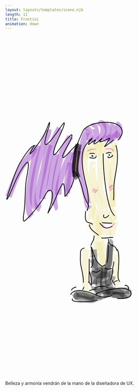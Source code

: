 ```yaml
---
layout: layouts/templates/scene.njk
length: 11
title: Frontini
animation: down
---
```


<svg viewBox="0 0 390 844" xmlns="http://www.w3.org/2000/svg" xml:space="preserve" style="fill-rule:evenodd;clip-rule:evenodd;stroke-linejoin:round;stroke-miterlimit:2">
<path d="M204.121 12711.8c90.431-221.2 162.268-445.3 291.896-649.3 42.029-66.1 110.518-139.1 167.412-213 43.44-56.4 80.345-113.7 99.494-168.7l-124.674-43.4c-19.173 55.1-62.63 111.7-108.219 167.9-52.474 64.7-108.437 128.2-145.422 186.4-133.892 210.7-209.261 441.7-302.667 670.1l122.18 50ZM918.23 11289.3c5.712 29.6-9.994 66.8-25.597 104.1-21.757 52-48.463 103-61.106 140.1-108.74 318.7-286.933 931-232.302 1254.7 10.083 59.7 38.217 113.6 62.243 168.4l120.892-53c-19.703-44.9-44.706-88.4-52.976-137.4-51.872-307.4 123.825-887.5 227.073-1190.1 14.62-42.9 49.123-105 70.993-165 19.27-52.8 28.49-104.8 20.38-146.8l-129.6 25Z" style="fill:#a053c7;fill-opacity:.5" transform="matrix(.11768 0 0 .11768 -8.938 -1093.07)"/><path d="M704.193 11586.6c-58.315 181.6-187.897 768.8-200.059 1163.3-3.29 106.8 2.181 200 18.601 269.2 13.779 58.1 36.386 101.6 64.339 128.7l91.884-94.8c-13.618-13.2-21.076-36-27.789-64.3-14.308-60.3-17.965-141.7-15.097-234.7 11.782-382.2 137.302-951.1 193.797-1127l-125.676-40.4ZM1173.42 11211.3c-203.284 318.1-252.002 724.4-313.91 1088.9-24.104 141.9-67.072 293.7-67.072 438.6h132c0-137.7 42.306-281.7 65.208-416.5 59.054-347.6 101.104-736.5 295.004-1040l-111.23-71Z" style="fill:#a053c7;fill-opacity:.5" transform="matrix(.11768 0 0 .11768 -8.938 -1093.07)"/><path d="M959.682 11559.9c-80.299 165.1-99.48 361.8-138.67 539.4-18.972 86-120.969 429.8-128.751 654.6-2.327 67.3 4.066 125.2 19.89 166.8 15.571 40.8 40.346 69.1 71.691 85l59.613-117.8c-7.823-4-8.705-14.7-11.727-26.2-7.309-27.8-8.928-63.3-7.546-103.2 7.502-216.8 107.439-547.9 125.728-630.8 37.015-167.7 52.63-354.1 128.47-510l-118.698-57.8ZM1080.08 11775.1c-14.22 79-87.866 393.8-118.566 604.2-9.9 67.8-15.245 125.6-13.848 163.3.943 25.5 5.373 45 10.81 57.7l121.344-52c.34.8 1 2.7 1 2.7s1.1-82.7 11.31-152.7c30.48-208.8 103.74-521.4 117.86-599.8l-129.91-23.4Z" style="fill:#a053c7;fill-opacity:.5" transform="matrix(.11768 0 0 .11768 -8.938 -1093.07)"/><path d="m1088.98 12861.6 48.51 121.5c17.98-7.2 27.21-14.1 35.4-24.7 5.45-7 10.9-16.2 13.94-30.5 4.21-19.8 3.55-42.1-.07-65-2.94-18.6-8.83-37.7-9.19-53.9-1.99-89.3-1.6-179.5 5.5-268.5 22.11-277 79.94-585.2 188.45-842.3 37.47-88.8 92.26-162.9 137.46-245.8l-115.9-63.2c-47.31 86.8-103.95 164.7-143.18 257.7-113.78 269.6-175.22 592.6-198.41 883.1-7.46 93.5-7.98 188.2-5.89 281.9.36 16.1 3.57 34.2 7.23 52.5 2.48 12.5 7.18 25.2 4.89 36 2.52-11.9 7.57-19 12.22-24.5 4.12-4.9 13.05-10.7 19.04-14.3Z" style="fill:#a053c7;fill-opacity:.5" transform="matrix(.11768 0 0 .11768 -8.938 -1093.07)"/><path d="M1431.13 11721.6c-79.64 126.5-215.04 423.3-272.1 661.9-26.61 111.3-35.32 211.1-19.23 279.5l128.5-30.2c-17.28-73.5 7.62-191.2 46.01-316.7 61.86-202.1 164.28-422.1 228.53-524.2l-111.71-70.3Z" style="fill:#a053c7;fill-opacity:.5" transform="matrix(.11768 0 0 .11768 -8.938 -1093.07)"/><path d="M1568.65 11590.5c-137.18 225.8-151.13 522.7-191.57 777.6-1.55 9.8-15.92 66.2-20.94 113.2-3.07 28.8-2.25 55 2.21 72.6 6.16 24.2 19.04 40.4 33.03 50.4 14.62 10.4 32.03 16 53.12 13.9l-13-131.3c14.49-1.5 26.36 2.7 36.4 9.8 7.14 5.1 18.39 24.7 18.39 24.7s.82-26.4 3.34-43.2c6.02-40.2 16.53-81.3 17.82-89.4 37.88-238.8 45.5-518.3 174.01-729.7l-112.81-68.6Z" style="fill:#a053c7;fill-opacity:.5" transform="matrix(.11768 0 0 .11768 -8.938 -1093.07)"/><path d="M1392.33 11959.8c-17.36 86.1-90.58 452.8-76.81 610.2 3.66 41.8 14.53 73 27.59 91.4 12.68 17.8 28.45 28.7 45.74 34.5l41.4-125.4c7.85 2.6 21.92 16.8 21.92 16.8s-7.34-48.5-6.2-86.9c5.02-167.7 61.34-443 75.76-514.6l-129.4-26ZM2305.73 11577.4c70.11-64.5 139.63-124.9 213.8-184.2l-82.37-103.1c-76.59 61.1-148.39 123.5-220.78 190.1l89.35 97.2Z" style="fill:#a053c7;fill-opacity:.5" transform="matrix(.11768 0 0 .11768 -8.938 -1093.07)"/><path d="M2508.62 11486.5c20.64-53.6 50.49-151.6 43.44-230.5-6.57-73.4-40.73-132.5-115.45-156.4l-40.23 125.7c27.94 9 26.04 39.6 24.51 68.6-2.82 53.3-22.26 110.9-35.45 145.2l123.18 47.4Z" style="fill:#a053c7;fill-opacity:.5" transform="matrix(.11768 0 0 .11768 -8.938 -1093.07)"/><path d="m2304.51 11271.7-21.56-10.2s4.61 6.8 7.53 11.4c13.02 20.4 20.3 37 18.37 52.2-1.96 15.6-14.14 26.6-28.57 37.7-25.6 19.7-60.01 35.7-97.59 50.7l48.73 122.6c61.44-24.4 115.42-53.1 151.37-87.5 32.26-30.8 51.92-66.5 57.03-107 5.03-39.9-4.03-86.5-38.12-139.8-18.64-29.2-34.31-44.2-53.58-52.6-15.08-6.6-33.82-10.5-61.64-6.7l18.03 129.2Z" style="fill:#a053c7;fill-opacity:.5" transform="matrix(.11768 0 0 .11768 -8.938 -1093.07)"/><path d="m2178.03 11249.6-5.44-1.6s8.34 19.2 10.38 31c4.42 25.6 3.98 54.4-2.87 71.9-16.14 41.2-55.81 71.1-85.87 101.4l93.65 93c42.11-42.4 92.51-88.6 115.13-146.3 17.01-43.4 19.98-121.8.91-179.4-16.43-49.7-48.88-84-88.39-94.9-27.71-7.7-61.95-6.2-101.75 17.6l64.25 107.3Z" style="fill:#a053c7;fill-opacity:.5" transform="matrix(.11768 0 0 .11768 -8.938 -1093.07)"/><path d="M2082.19 11219.9c11.58 45.7 5.19 104.2-11.34 142.1-17.81 40.7-50.54 64-84.72 91l81.85 103.6c51.72-40.9 96.88-80.1 123.83-141.8 35.58-81.5 36.9-219.3-10.43-297.4-7.24-12-26.64-30.5-47.74-37.8-25.93-9.1-51.8-4.8-71.8 10.2-23.15 17.4-43.13 51.3-59.39 74.7l79.74 55.4Z" style="fill:#a053c7;fill-opacity:.5" transform="matrix(.11768 0 0 .11768 -8.938 -1093.07)"/><path d="M1930.96 11396.5c-8.58 17.5-23.68 29.4-37.89 42.1-17.03 15.2-34.13 30.4-48.7 47.8l101.27 84.7c13.86-16.6 31.24-30 47.14-44.8 24.57-22.7 46.38-47.7 60.31-79.4 8.5-19.3 13.23-59.4 8.72-105-5.72-57.7-24.14-124.9-45.81-158.2-19.71-30.2-45.47-43.4-68.05-46-25.32-2.9-57.24 3.5-84.41 43.2l108.92 74.5c-5.33 7.8-12.63 9.6-17.74 11.2-7.35 2.5-14.63 3.1-21.79 2.3-8.37-1-27.49-13.1-27.49-13.1s21.46 63.3 25.01 99.1c1.49 15.1.71 37 .51 41.6Z" style="fill:#a053c7;fill-opacity:.5" transform="matrix(.11768 0 0 .11768 -8.938 -1093.07)"/><path d="M1864.72 11327c-2.67 2.6-8.53 8.1-11.33 9.8-9.77 5.7-19.52 7.6-28.8 7.5-9.86-.1-19.64-2.6-28.94-8.4-4.24-2.6-14.21-13.7-14.21-13.7s15.11 71.7 15.5 114.9c.23 25.2-.14 48.5-5.22 61.3l122.67 48.8c9.25-23.3 14.96-65.2 14.54-111.3-.57-63.9-12.16-135.7-27.82-169.4-19.16-41.1-50.92-53.9-74.9-54.2-20.86-.3-54.55 7.5-78.78 55.5l117.29 59.2Z" style="fill:#a053c7;fill-opacity:.5" transform="matrix(.11768 0 0 .11768 -8.938 -1093.07)"/><path d="M1776.34 11249c-82.99 109.9-104.77 232.9-135.87 363.4-66.65 279.8-72.93 530.1 12.54 805.5 33.48 107.8 55.69 223.6 82.05 333.7 3.97 16.6 13.25 95.3 24.94 131.4 9.47 29.3 26.16 45.8 36.7 52.4 21.1 13.1 42.68 14.4 64.47 5.1 11.5-4.9 33.56-17.7 45.8-56.4l-125.87-39.8c3.45-10.9 11.1-14.4 14.38-17 7.76-6.1 15.76-9.5 23.41-11.4 14.96-3.7 29.88-2.3 44.49 5.6 6.46 3.5 22.82 22.7 22.82 22.7s-18.96-107.4-22.77-123.3c-27.02-112.9-50.03-231.6-84.36-342.2-78.07-251.5-71.07-480.1-10.19-735.7 26.77-112.4 41.34-219.8 112.8-314.5l-105.34-79.5Z" style="fill:#a053c7;fill-opacity:.5" transform="matrix(.11768 0 0 .11768 -8.938 -1093.07)"/><path d="M1541.33 11624.6c-9.75 102.7-39.46 210.6-53.13 317.2-15.55 121.3-10.82 240.8 50.67 351.6l115.42-64.1c-47.26-85.1-47.11-177.5-35.16-270.7 13.85-108 43.73-217.4 53.61-321.6l-131.41-12.4Z" style="fill:#a053c7;fill-opacity:.5" transform="matrix(.11768 0 0 .11768 -8.938 -1093.07)"/><path d="M1542.64 11706.2c-25.23 111.1-59.69 245.1-57.87 370.8 1.37 94 22.57 183.6 76.6 259.2l107.4-76.8c-48.79-68.2-56.53-153.2-50.3-239.3 7.13-98.5 33.42-198.9 52.9-284.7l-128.73-29.2Z" style="fill:#010101;fill-opacity:.5" transform="matrix(.11768 0 0 .11768 -8.938 -1093.07)"/><path d="M1625.03 11582.8c-41.67 222.8-85.75 454-64.73 681.7" style="fill:#ece193" transform="matrix(.11768 0 0 .11768 -8.938 -1093.07)"/><path d="M1560.16 11570.7c-42.78 228.7-87.16 466.1-65.58 699.9l131.44-12.1c-20.47-221.7 23.32-446.7 63.89-663.6l-129.75-24.2Z" style="fill:#010101;fill-opacity:.5" transform="matrix(.11768 0 0 .11768 -8.938 -1093.07)"/><path d="M1775.06 11597.3c-125.13 272.8-107.22 475.6-48.17 689.7 36.68 132.9 90.22 270.6 132.11 435.4 30.61 120.4-15.77 202.8-34.58 317.4-5.42 33-16.17 74.1-17.24 113-1.02 37.2 6.01 72.8 24.81 103.2 13.82 22.4 30.33 29.7 42.29 33.1 21.12 6.2 41.2 3 59.49-9.8 13.86-9.7 30.05-39.2 33.94-54.4l-127.87-32.8c2.81-10.9 23.47-25.4 34.08-28.9 13.9-4.7 28.59-4.9 43.99 1.6 7.45 3.1 17.9 8.1 26.38 21.8-7.68-12.4-5.84-28-4.27-43.3 2.95-28.9 10.68-57.9 14.65-82.1 21.96-133.8 68-230.7 32.26-371.3-42.13-165.8-95.9-304.3-132.8-438-51.32-186.1-67.85-362.4 40.92-599.6l-119.99-55Z" style="fill:#ece193;fill-opacity:.36" transform="matrix(.11768 0 0 .11768 -8.938 -1093.07)"/><path d="M1892.41 11667.4v-117.2c-24.33 0-37.23 4.9-47.4 10.3-9.88 5.2-17.48 13-34.59 31.7l81.99 75.2v14.3l-1.87.5h1.87v-.5l.36-.1 5.25-1.5 6.04-2-11.65-10.7Zm11.65 10.7 3.63 3.3c5.4-5.9 11.88-13.9 11.88-13.9s-7.15 6.4-10.78 8.5c-1.11.7-2.81 1.4-4.73 2.1Z" style="fill:#ece193;fill-opacity:.36" transform="matrix(.11768 0 0 .11768 -8.938 -1093.07)"/><path d="M1893.59 11792.2c11-38.6 34.62-122.6 36.87-141.7l-131.09-15.5c-2.07 17.6-21.38 75.7-32.38 116.1-7.22 26.5-10.99 48.3-11.02 57.6-.1 37.2 21.85 53.8 34.26 60.9 15.17 8.6 33.44 12.7 55.38 5 7.23-2.6 18.43-7.5 29.99-20.5 5.66-6.3 16.83-22.7 32.92-54.3l-14.93-7.6Zm-8.97-4.6c-6.43-18.6-20.64-27.9-29.09-32.7-12.98-7.4-28.01-10.9-45.6-7.1-.52.1-1.21.3-2.03.7l76.72 39.1Z" style="fill:#ece193;fill-opacity:.36" transform="matrix(.11768 0 0 .11768 -8.938 -1093.07)"/><path d="M1907.07 11572.3c.11 4.8-3.2 10.2-5.74 16.2-5.94 13.9-13.78 28.3-20.84 41.6-15.77 29.6-26.68 56.7-28.21 72.3-2.41 24.6 5.48 43 16.55 56.3 11.68 14.1 29.27 26.6 58.4 26.6v-132c28.38 0 41.89 15.6 50.24 31.8 3.81 7.4 5.35 35.5 5.35 35.5s23.68-44.7 35.73-70.9c13.2-28.7 21.02-57.5 20.49-80.4l-131.97 3Z" style="fill:#ece193;fill-opacity:.36" transform="matrix(.11768 0 0 .11768 -8.938 -1093.07)"/><path d="M1986.1 11529c-14.38 28.5-72.42 145.1-74.07 207-1.08 40.8 15.22 69.6 38.85 86.1 16.39 11.5 38.9 19.4 70.27 15l-18.57-130.7c10.97-1.6 18.24 3.5 23.97 7.5 7.75 5.4 17.44 25.6 17.44 25.6s49.3-129.9 59.93-151l-117.82-59.5Z" style="fill:#ece193;fill-opacity:.36" transform="matrix(.11768 0 0 .11768 -8.938 -1093.07)"/><path d="M2049.86 11516.1c-41.66 103.1-97.18 209.5-82.1 324.4l130.88-17.2c-12.08-92.1 40.23-175.2 73.61-257.8l-122.39-49.4Z" style="fill:#ece193;fill-opacity:.36" transform="matrix(.11768 0 0 .11768 -8.938 -1093.07)"/><path d="M2081.06 11541.8c1.43 95.2-35.19 188.9-47.86 283.2-19.04 141.7-6.74 285.2-10.51 427.6-2.45 92.9-25.3 193.6-8.98 286.4 13.44 76.5 43.97 145.9 75.9 214.6 27.51 59.1 56.21 117.5 70.47 181.3l128.82-28.8c-16.33-73.1-48.08-140.4-79.6-208.2-27.11-58.3-54.17-116.8-65.59-181.8-14.82-84.2 8.71-175.6 10.94-260.1 3.64-137.7-9.04-276.4 9.37-413.4 13.53-100.7 50.55-201.1 49.03-302.8l-131.99 2Z" style="fill:#ece193;fill-opacity:.36" transform="matrix(.11768 0 0 .11768 -8.938 -1093.07)"/><path d="m1885.51 12059 107.45-67.2c-5.57-8.9-10.44-18-13.78-22.3-8.93-11.3-18.71-17.3-26.31-20.7-15.43-7-30.29-7.5-44.28-3.9-11.49 2.9-44.94 11.5-51.75 62.6-21.1 158.4 11.53 311.7 45.01 466.2 34.14 157.5 114.62 322.3 120.87 484.6 5.07 131.6-44.13 250.1-44.13 380.2 0 28 10.75 106.2 37.13 150.8 22.39 37.9 55.03 57.2 90.72 57.2v-132c8.72 0 23.66 9 23.66 9s-7.07-15-9.76-24.4c-6.78-23.6-9.75-49.2-9.75-60.6 0-131.8 49.17-251.9 44.03-385.3-6.53-169.7-88.06-342.7-123.77-507.5-30.24-139.5-62.22-277.7-43.16-420.8-2.42 18.2-11.71 25.7-15.44 29.6-9.68 10.3-20.44 15.6-31.03 18.3-13.47 3.4-27.79 3-42.65-3.7-2.56-1.2-7.91-5.6-13.06-10.1Z" style="fill:#ece193;fill-opacity:.36" transform="matrix(.11768 0 0 .11768 -8.938 -1093.07)"/><path d="M1973.88 12879.5c-27.58 13.6-48.35 36.9-60.46 69.8-11.43 31.1-14.63 73.8-8.42 122.7 13.83 108.9 73.26 254.5 136.37 341.9 34.62 47.9 72.77 79.1 104.82 90 60.16 20.7 131.05 6.8 189.08-10.7l-38.09-126.4c-33.36 10-73.6 24.1-108.19 12.3-16.69-5.8-31.81-28.7-49.67-55.6-38.22-57.5-73.53-138.7-92.32-212-9.42-36.7-14.9-71.2-12.88-98.8.56-7.8 3.95-19.6 3.95-19.6s-3.59 3.7-5.93 4.9l-58.26-118.5Z" style="fill:#ece193;fill-opacity:.36" transform="matrix(.11768 0 0 .11768 -8.938 -1093.07)"/><path d="M2073.56 13186.5c56.41 63.8 168.55 77.2 246.7 48.9 30.04-10.9 58.43-26.9 83.55-46.6 1.33-1 15.36-12.2 22.1-19.8 8.8-10 13.31-20.1 15.45-26.9 6.52-20.9 2.43-38.4-5.04-52.2-8.16-15-23.36-35-59.65-35v132c-24.22 0-37.52-11.1-45.8-19.6-11.16-11.5-2.46-87.2-2.46-87.2s-5.58 4.5-5.93 4.8c-14.22 11.1-30.26 20.2-47.27 26.4-18.14 6.6-40.37 8.8-61.31 5.8-15.85-2.3-31.54-6.8-41.45-18.1l-98.89 87.5Z" style="fill:#ece193;fill-opacity:.36" transform="matrix(.11768 0 0 .11768 -8.938 -1093.07)"/><path d="M2148.19 13036.7c50.16 18.5 79.53 60.4 109.16 98.3 28.61 36.6 56.86 71.3 90.63 95.7l77.26-107c-31.9-23.1-55.38-60-83.35-94.6-39.07-48.2-84.17-92.7-148.06-116.3l-45.64 123.9ZM2147.19 11881c5.71 88.7 27.6 172.3 35.75 260.3 6.62 71.6-1.99 143.7 13.29 214.6 17.76 82.4 61.12 152.4 71.54 237.9 2.84 23.2 1.11 153.3 11.53 255.2 5.36 52.5 14.66 98.5 26.91 125.7 15.23 33.9 38.48 50.9 59.45 57.1 21.14 6.4 45 5.5 70.55-11.2l-72.15-110.5c14.21-9.3 27.69-8.2 39.45-4.7 7.86 2.3 23.23 15.7 23.23 15.7s-10.23-36.7-13.86-65.6c-13.15-104.5-11.03-252.7-14.08-277.7-10.92-89.6-54.92-163.4-73.53-249.7-14.16-65.7-4.76-132.7-10.89-198.9-8.04-86.8-29.83-169.3-35.46-256.7l-131.73 8.5ZM2307.28 11628.3l-42.54-26c-1.77 2.8-6.08 13.2-9.66 22.1-7.58 2.7-15.41 4.4-23.02 6.5-15.97 4.2-31.63 8.7-46.38 15.2-26.99 12-35.89 30.5-40.09 44.3-6.39 21-4.35 44.6 14.78 66.3 7.62 8.7 23.43 19.7 40.59 25.8 18.13 6.5 36.66 7 43.93 6 27.78-3.9 55.41-14.1 82.99-25.7 24.95-10.6 49.47-24.3 75.82-24.3v-132c-31.47 0-62.19 8.4-92.28 20.1l-4.14 1.7Z" style="fill:#ece193;fill-opacity:.36" transform="matrix(.11768 0 0 .11768 -8.938 -1093.07)"/><path d="M2305.64 11571.1c23.71 82.2 19.06 179.5 8.35 276.9-11.81 107.4-31.65 215.1-38.01 307-16.64 240.5 24.88 487.3-14.22 726.1l130.26 21.3c39.76-242.7-1.28-493.8 15.64-738.3 13.1-189.1 78.54-443.1 24.81-629.6l-126.83 36.6ZM2315.04 13222c1.53 86.2-43.8 186.1-60.13 272.5l129.71 24.5c17.89-94.6 64.07-204.9 62.4-299.4l-131.98 2.4ZM1796.23 13298.9c81.6 98.4 151.03 220.9 262.66 288.1l68.1-113.1c-99.08-59.6-156.73-171.9-229.15-259.2l-101.61 84.2Z" style="fill:#ece193;fill-opacity:.36" transform="matrix(.11768 0 0 .11768 -8.938 -1093.07)"/><path d="M1948.64 13862.1c4.6-7.2 17.4-26.9 20.61-29.3 26.41-20 51.8-18.3 76-2 4.88 3.3 26.36 38 26.36 38s-1.64-27.6-1.58-31.3c1.66-101.2 5.53-202-1.14-303.1l-131.72 8.7c6.44 97.5 2.48 194.6.88 292.2-.16 9.8 4.48 64.7 9 75.2 10.52 24.6 28.42 33.6 40.3 37.6 16.04 5.4 32.53 5.1 49.38-2.7 5.72-2.7 32.88-14 40.92-61.5l-129.01-21.8Z" style="fill:#ece193;fill-opacity:.36" transform="matrix(.11768 0 0 .11768 -8.938 -1093.07)"/><path d="M1991.51 13654.9c8.16 65.7 52.14 345.8 95.77 455.3 12.43 31.2 27.27 52.4 39.44 63.2 17.45 15.5 35.94 20.8 52.96 20.8v-132c10.98 0 38.43 16.4 38.43 16.4s-21-51.9-31.99-95.1c-31.07-122.1-57.56-296.1-63.61-344.9l-131 16.3Z" style="fill:#ece193;fill-opacity:.36" transform="matrix(.11768 0 0 .11768 -8.938 -1093.07)"/><path d="M2122.24 13547.5c-15.83 4.7-31.57 14.6-44.06 33.1-9.47 14-18.7 38.6-22.94 72.2-15.58 123.2 20.63 416.8 50.04 482.1l120.34-54.3c-16.93-37.6-33.74-164.2-40.15-274.7-3.93-67.9 4.44-155.6 4.44-155.6s-20.32 20.9-30.09 23.8l-37.58-126.6Z" style="fill:#ece193;fill-opacity:.36" transform="matrix(.11728 .00976 -.00976 .11728 127.22 -1108.35)"/><path d="M1741.92 13771.6c-13.02 42.7-30.69 79.2-35.97 125.1-8.84 76.9-24.83 573.7 12.37 788.8 8.2 47.4 20.09 83.4 32.82 104.4 12.69 20.8 28.27 33.1 43.15 39.8l54.02-120.4c4.99 2.2 15.61 12 15.61 12s-20.09-76.4-26.12-143.2c-20.76-229.9-8.12-601.9-.72-666.3 4.32-37.6 20.48-66.8 31.11-101.8l-126.27-38.4ZM2478.35 13869.2c-7.94 20-20.83 27.1-27.23 30.8-11.73 6.8-23.37 9-34.43 8.7-13.43-.4-26.87-4.4-39.36-14.5-3.63-3-22.65-37.5-22.65-37.5s-4.69 155.3-4.91 171.4c-.62 45.9.48 340.2 29.17 473 6.88 31.8 16.16 56.5 25.61 71.8 9.54 15.4 20.81 25.5 31.58 31.9l67.36-113.5c4.33 2.6 13.33 12.2 13.33 12.2s-12.33-43.6-17.13-79.8c-18.26-138-18.45-355.9-17.93-393.8.2-15 5.68-117.3 5.19-164.4-.24-24-4.11-40.7-6.25-46.1-14.34-36.4-42.53-42.2-60.34-42.7-13.12-.3-47.36.3-64.65 43.7l122.64 48.8Z" style="fill:#ece193;fill-opacity:.36" transform="matrix(.11768 0 0 .11768 -8.938 -1093.07)"/><path d="M263.934 644.02c-1.734.812-6.05 1.992-6.697 2.137-7.055 1.574-14.793 2.27-21.682-.278-11.155-4.128-30.502-12.735-47.111-14.2-11.384-.998-21.485 1.362-27.044 10.46l1.506.92c5.205-8.517 14.726-10.556 25.383-9.618 16.451 1.446 35.605 10.005 46.654 14.09 7.205 2.67 15.299 1.991 22.678.345.747-.163 6.043-1.64 7.545-2.506.33-.193.537-.393.64-.545.157-.23.198-.453.182-.66-.022-.29-.151-.623-.592-.84-.215-.103-.677-.212-1.462-.212v.908Z"/><path d="M225.674 641.23c17.724-7.577 47.788-15.476 67.27-13.364 4.61.503 11.591 2.228 15.301 4.915 4.611 3.335 4.923 10.943-.16 13.897-8.62 5.011-19.906 4.648-29.645 4.648v1.761c10.036 0 21.649.285 30.532-4.884 6.165-3.583 5.9-12.807.308-16.856-3.918-2.833-11.277-4.71-16.146-5.236-19.736-2.136-50.2 5.823-68.153 13.497l.693 1.622ZM227.34 655.684c-.433.103-2.23.557-2.352.58a106.73 106.73 0 0 1-12.159 2.077c-3.097.345-27.58 2.505-39.527-.158-1.933-.43-3.525-.98-4.601-1.712-.647-.436-1.096-.927-1.229-1.52-.136-.611.063-1.289.56-2.082l-1.495-.938c-.806 1.283-1.008 2.415-.788 3.402.209.938.806 1.767 1.77 2.463 1.224.896 3.09 1.598 5.399 2.112 12.122 2.7 36.965.539 40.108.188 4.16-.466 8.296-1.168 12.36-2.112.163-.037 2.314-.49 2.832-.745.357-.175.492-.436.542-.575a.861.861 0 0 0-.16-.89.919.919 0 0 0-.402-.278c-.119-.048-.387-.103-.858-.103v.29Zm0 .09c-.106.14-.264.352-.28.43a.846.846 0 0 0 .28.8v-1.23ZM192.185 631.026c1.908-1.03 2.875-3.402 3.557-5.284.205-.569.683-2.052.683-2.052s-.726.539-.772.539a.836.836 0 0 1-.749-.357.816.816 0 0 1-.173-.52h1.765a.891.891 0 0 0-.04-.267c-.142-.454-.466-.581-.734-.611-.05-.006-.694-.08-.947.587-.08.212-.486 1.507-.693 2.076-.548 1.513-1.2 3.51-2.734 4.333l.837 1.556ZM165.956 630.336c.019-.067.083-.273.164-.412.191-.315.488-.653.86-1.005 2.06-1.948 6.286-4.145 9.447-4.145v-1.768c-2.085 0-4.588.823-6.77 1.955-2.202 1.15-4.069 2.615-4.897 3.82-.508.738-.658 1.428-.53 1.978.145.612.615 1.175 1.656 1.435l.429-1.713a1.48 1.48 0 0 1-.308-.109c-.016-.012-.036-.024-.051-.036Z"/><path d="M297.016 620.567c4.041-1.077 7.144 1.416 8.342 4.104.718 1.61.818 3.31-.248 4.194l1.127 1.362c1.602-1.332 1.812-3.856.734-6.277-1.494-3.353-5.373-6.433-10.41-5.09l.455 1.707ZM195.016 612.868c.915-15.633-4.402-31.455-6.766-46.792-1.162-7.535-.647-15.343-.411-22.92.06-1.92-.068-3.953.082-5.932.138-1.84.516-3.638 1.59-5.223 1.82-2.688 4.856-3.317 7.974-4.177l-.468-1.7c-3.539.974-6.901 1.84-8.966 4.884-1.255 1.852-1.73 3.934-1.89 6.083-.152 2.003-.026 4.061-.087 6.004-.238 7.693-.747 15.603.431 23.254 2.346 15.21 7.657 30.904 6.748 46.416l1.763.103ZM275.612 530.893c1.136-.188 1.995.478 2.707 1.634.888 1.435 1.523 3.583 1.992 6.156 2.287 12.559.417 34.995.196 38.905-.338 5.98-1.599 13.497-1.057 20.421.374 4.776 1.601 9.267 4.479 12.838l1.375-1.108c-3.337-4.14-4.212-9.635-4.224-15.282-.011-5.835.91-11.833 1.19-16.766.223-3.958 2.09-26.631-.222-39.323-.626-3.438-1.584-6.168-2.898-7.699-1.047-1.216-2.318-1.767-3.824-1.519l.286 1.743ZM269.061 560.58c.313 4.625-1.801 9.824-2.535 14.363-1.1 6.791-.976 13.758-2.334 20.494-.702 3.48-2.498 7.53-2.498 11.058h1.766c0-3.42 1.782-7.336 2.462-10.707 1.363-6.76 1.243-13.751 2.346-20.566.755-4.66 2.875-10.005 2.554-14.756l-1.76.115ZM270.875 612.79c3.315-2.555 4.413-3.747 8.773-4.177l-.172-1.755c-4.796.472-6.032 1.725-9.679 4.533l1.078 1.399ZM205.449 611.343c1.334.999 2.65 1.949 3.628 3.075.88 1.017 1.47 2.185 1.47 3.698h1.765c0-3.801-2.798-5.938-5.806-8.183l-1.057 1.41Z"/><path d="M207.86 553.626c.066 13.31-.355 26.65-.355 39.971 0 6.095-.843 12.759.441 18.781l1.726-.37c-1.258-5.906-.401-12.437-.401-18.41 0-13.323.42-26.668.355-39.978l-1.765.006Z"/><path d="M210.455 586.044c.069-.134.161-.255.236-.388l-1.53-.877c-.124.211-.27.423-.368.647a1.652 1.652 0 0 0-.109.648c.003.339.082.865.227 1.525.73 3.299 3.166 10.313 3.43 11.736 1.37 7.42.996 14.096.317 21.492l1.758.164c.694-7.56 1.062-14.393-.34-21.977-.232-1.253-2.137-6.833-3.104-10.44a24.917 24.917 0 0 1-.517-2.53ZM215.459 584.918c6.787 3.34 11.733 4.321 18.59-.188.604-.4 1.371-.884 1.895-1.477.462-.526.75-1.131.75-1.815h-1.766c0 .339-.24.599-.503.847-.41.381-.93.696-1.347.968-6.21 4.086-10.69 3.111-16.84.085l-.78 1.58ZM247.288 578.46c3.086.526 7.255 1.567 11.043 1.543 2.706-.024 5.22-.593 7.101-2.149l-1.127-1.361c-1.58 1.313-3.713 1.725-5.987 1.743-3.683.024-7.734-1.005-10.734-1.513l-.296 1.737ZM222.517 626.341c5.241-2.251 13.13-3.577 20.273-3.147 4.681.278 9.044 1.301 12.085 3.365l.99-1.465c-3.267-2.209-7.94-3.359-12.97-3.661-7.425-.448-15.626.944-21.074 3.286l.696 1.622ZM265.162 606.21c1.79 5.054 4.154 9.037 7.37 13.437l1.426-1.041c-3.11-4.255-5.402-8.104-7.133-12.983l-1.663.587ZM208.856 633.665c3.023-.382 7.293-2.645 11.171-3.801 2.277-.684 4.403-1.017 5.952-.037l.945-1.495c-1.928-1.216-4.571-1.004-7.403-.163-3.783 1.132-7.938 3.371-10.887 3.746l.222 1.75ZM213.326 573.999l-1.52.732c.195.406.443.642.689.787.458.267.976.254 1.486-.006.435-.218.877-.66 1.181-1.04 2.936-3.705 3.749-10.496 3.749-14.92 0-3.922-1.976-24.035-4.138-32.726-.402-1.61-.82-2.85-1.223-3.565-.261-.46-.549-.75-.806-.902l-.892 1.52c-.007 0-.023-.013-.023-.013s.204.285.315.52c.307.654.61 1.64.915 2.87 2.135 8.576 4.086 28.422 4.086 32.296 0 4.091-.65 10.398-3.365 13.818a3.103 3.103 0 0 1-.405.435c-.072.06-.21.146-.21.146l.16.048Z"/><path d="M213.819 525.18c2.885 10.065 6.17 21.28 10.665 30.758 1.306 2.754 6.627 9.98 11.551 13.915 2.279 1.822 4.512 2.917 6.255 2.778 1.344-.103 2.59-.726 3.732-1.543 1.022-.72 1.963-1.598 2.831-2.288l-1.097-1.38c-.846.672-1.76 1.525-2.756 2.233-.878.624-1.817 1.138-2.85 1.217-1.414.115-3.162-.914-5.012-2.397-4.708-3.765-9.81-10.658-11.06-13.291-4.454-9.394-7.702-20.512-10.563-30.493l-1.696.49ZM253.144 564.272c3.89-11.693 4.213-34.527 3.615-51.527l-1.764.06c.59 16.796.317 39.353-3.526 50.908l1.675.56ZM265.586 522.825c2.069-1.005 4.037-.194 5.725 1.29 2.808 2.457 4.877 6.754 5.426 9.145l1.721-.394c-.605-2.633-2.89-7.372-5.984-10.083-2.247-1.967-4.902-2.881-7.656-1.55l.768 1.592ZM213.652 521.144c1.363-4.654 2.89-7.241 4.229-9.573 2.11-3.675 3.789-6.729 3.789-15.515h-1.766c0 8.292-1.565 11.172-3.554 14.638-1.392 2.423-2.975 5.12-4.392 9.947l1.694.503ZM267.54 518.374c-2.57.375-4.428.036-5.793-.878-1.36-.914-2.211-2.368-2.832-4.123-.904-2.542-1.307-5.697-1.821-8.86l-1.743.283c.533 3.274.965 6.528 1.9 9.17.759 2.14 1.851 3.877 3.514 4.993 1.659 1.115 3.904 1.618 7.03 1.161l-.255-1.746ZM238.465 502.968c10.106 1.33 19.424-1.425 29.523-1.425v-1.757c-10.02 0-19.265 2.754-29.292 1.424l-.231 1.758ZM234.09 465.59c5.12 6.507 9.187 10.687 13.914 12.238 4.775 1.551 10.272.475 18.266-3.847l-.837-1.551c-7.404 3.99-12.46 5.16-16.88 3.72-4.468-1.457-8.236-5.51-13.076-11.652l-1.386 1.093ZM240.361 464.973c8.597 1.188 16.643 1.52 25.263 1.52v-1.773c-8.537 0-16.507-.317-25.019-1.504l-.244 1.757ZM232.504 494.767c-4.644-3.942-11.895-8.422-16.948-13.963-3.231-3.53-5.562-7.488-5.562-12.047h-1.765c0 4.987 2.482 9.372 6.024 13.25 5.104 5.589 12.418 10.132 17.112 14.106l1.14-1.346ZM198.753 435.575c-.186 7.124-1.62 16.528.864 23.256 1.512 4.084 4.662 5.398 8.169 6.364 3.085.87 6.468 1.425 8.897 4.053l1.295-1.204c-2.668-2.88-6.331-3.593-9.717-4.543-2.965-.823-5.71-1.836-6.988-5.288-2.414-6.522-.936-15.672-.755-22.59l-1.765-.048ZM244.392 443.87c-.735 2.312-.937 4.117-.758 5.446.212 1.6.946 2.613 1.983 3.167 1.148.585 2.76.585 4.62-.08 2.461-.902 5.434-2.976 8.268-6.047l-1.3-1.203c-2.602 2.834-5.31 4.765-7.571 5.588-1.29.46-2.404.586-3.202.174-.584-.316-.929-.934-1.05-1.82-.153-1.156.06-2.707.691-4.686l-1.681-.538ZM272.376 446.309c-2.593-2.106-4.961-5.557-7.146-10.022-3.356-6.87-6.248-16.1-8.726-26.611-9.684-41.082-12.994-101.525-12.174-116.66l-1.763-.094c-.824 15.198 2.493 75.91 12.218 117.15 2.514 10.67 5.457 20.026 8.859 26.991 2.32 4.75 4.868 8.39 7.623 10.607l1.11-1.361ZM209.125 303.64c3.014.791 8.566 2.453 12.52 1.71 1.484-.286 2.757-.887 3.67-1.916.906-1.03 1.476-2.486 1.476-4.528h-1.765c0 1.504-.364 2.596-1.032 3.356-1.028 1.156-2.7 1.504-4.542 1.52-3.451.016-7.498-1.235-9.879-1.852l-.448 1.71ZM209.405 294.157c1.53-.095 5.096-.934 8.065-.95.894 0 1.732.08 2.417.3.529.175.964.428 1.195.856l1.55-.855c-.624-1.14-1.94-1.773-3.625-1.98-3.22-.38-7.889.76-9.714.872l.112 1.757Z"/><path d="M216.058 298.479c-.401.031-.83.079-1.139.095l-.066-.222c-.417.127-.648.222-.747.285a.91.91 0 0 0-.292.237.87.87 0 0 0-.202.57c0 .27.096.729.712.887.089.016.274.032.526.016.422-.016 1.2-.111 1.733-.143.098.364.179.665.252.792.27.49.673.554.934.522.196-.016.685-.126.888-.855.122-.459.223-.744.245-.934a1.129 1.129 0 0 0-.142-.728c-.12-.206-.307-.38-.637-.49a.692.692 0 0 0-.199-.032 7.183 7.183 0 0 0-.397-1.045c-.342-.68-.835-1.124-1.352-1.22l-.345 1.726c-.029 0-.084-.031-.084-.031s.196.3.312.57Zm-1.104.221.334 1.124a.818.818 0 0 0 .089-.38c0-.269-.09-.554-.42-.744h-.003ZM265.924 298.289c-.086.11-.198.253-.306.364-.448.427-1.095.886-1.847 1.345-1.925 1.156-4.522 2.233-6.325 2.375-.36.016-.68.016-.942-.063-.12-.032-.226-.064-.285-.159-.071-.11-.065-.253-.04-.459.051-.364.216-.823.496-1.361l-1.572-.808c-.888 1.742-.806 2.913-.364 3.594.478.728 1.487 1.108 2.845 1.013 2.018-.158 4.94-1.33 7.097-2.628 1.276-.76 2.284-1.583 2.753-2.263.33-.475.438-.935.39-1.314-.053-.444-.28-.84-.795-1.124-.407-.238-1.105-.396-2.17-.396v1.757c.406 0 .814.063 1.065.127ZM250.625 294.046c1.812-.997 4.155-2.232 6.465-2.723 2.075-.427 4.132-.237 5.631 1.551l1.355-1.124c-1.964-2.358-4.627-2.722-7.347-2.153-2.482.523-5.009 1.837-6.96 2.913l.856 1.536Z"/><path d="M258.629 299.239c.152-.475.585-1.204.837-1.9.285-.808.33-1.583.016-2.169-.313-.57-1.008-1.108-2.503-1.108v1.773c.302 0 .546.016.738.079.098.032.179.032.212.095.04.08.016.174.002.27-.024.142-.07.3-.127.458-.26.728-.701 1.488-.857 1.963l1.682.539ZM210.298 261.054c-1.212 1.694-2.427 3.562-3.23 5.272-.846 1.805-1.215 3.483-.872 4.686a.84.84 0 0 0 .436.538c.126.08.326.158.606.095.09-.016.293-.08.568-.237 1.713-.998 9.97-7.093 14.557-10.053-1.357 2.105-2.376 4.29-2.642 5.81-.227 1.298.117 2.216.779 2.628.397.253.962.38 1.73.206.782-.159 1.876-.665 3.32-1.63 2.208-1.473 3.524-2.36 5.672-3.99 1.472-1.109 2.908-2.486 4.365-3.816-.463.776-.722 1.394-.831 1.884-.145.618-.062 1.093.12 1.457.215.411.58.696 1.1.855.486.126 1.159.126 1.935-.016 2.099-.38 5.13-1.726 6.589-2.264 4.469-1.615 9.371-4.94 14.023-5.968-.683 1.155-1.808 2.612-1.88 2.723-2.88 4.179-5.392 8.627-8.323 12.76-.111.142-2.063 2.801-2.323 3.387-.337.76.215 1.172.428 1.267.175.079.45.142.818.047.465-.126 1.41-.649 2.65-1.488 5.622-3.784 18.244-14.153 20.1-15.847l-1.188-1.314c-1.768 1.615-13.415 11.193-19.25 15.261l.204-.3c2.936-4.132 5.452-8.597 8.338-12.776.096-.143 1.987-2.628 2.44-3.784.33-.855-.004-1.424-.347-1.63-.469-.285-1.1-.206-1.637-.111-4.845.934-9.99 4.417-14.658 6.127-1.395.506-4.289 1.82-6.298 2.168a4.96 4.96 0 0 1-.9.095c-.078-.015-.18-.031-.241-.047.01-.095.036-.3.096-.475.16-.46.47-1.03.949-1.741.574-.871 2.043-2.454 2.944-3.53.486-.587.815-1.046.896-1.267a.924.924 0 0 0-.152-.982.863.863 0 0 0-.63-.3c-.128-.016-.432 0-.87.269-3.365 2.042-6.374 5.556-9.534 7.963-2.117 1.598-3.413 2.453-5.587 3.91-1.187.807-2.069 1.25-2.712 1.377a1.376 1.376 0 0 1-.334.048c-.019 0-.046-.016-.063-.016a2.502 2.502 0 0 1-.038-.554c.038-.38.152-.84.323-1.33.627-1.82 1.998-4.18 3.557-6.143.394-.49.527-.854.55-1.044.058-.491-.159-.792-.474-.966a1.058 1.058 0 0 0-.548-.143c-.212 0-.617.111-1.149.396-2.938 1.504-12.294 8.375-15.774 10.718.016-.08.033-.159.052-.238.252-1.045.816-2.232 1.519-3.467 1.849-3.213 4.659-6.601 5.811-8.105.662-.855 1.023-1.362 1.157-1.583.094-.159.135-.27.152-.333a.86.86 0 0 0-.061-.649.845.845 0 0 0-.421-.411c-.11-.048-.551-.222-1.042.174-.43.348-1.89 1.868-3.3 3.182-.84.776-1.647 1.488-2.163 1.725l.688 1.52Z"/><path d="m204.218 430.288-1.079-.206c-.397 2.153-.527 3.34-.5 3.83.02.35.12.555.195.666.2.3.462.411.727.427.209.016.506-.031.785-.332.232-.238.674-1.188 1.113-2.47.912-2.691 2.02-7.013 2.02-8.644 0-15.087.046-29.81-3.516-44.58-3.81-15.815-9.773-38.247-11.62-59.366-1.22-13.947-.653-27.324 3.587-37.773 3.754-9.23 10.496-15.72 16.24-23.556l-1.425-1.045c-5.83 7.947-12.64 14.564-16.45 23.936-4.333 10.67-4.959 24.333-3.711 38.596 1.855 21.198 7.836 43.741 11.663 59.62 3.528 14.644 3.467 29.224 3.467 44.168 0 1.267-.75 4.306-1.496 6.729Z"/><path d="M178.2 269.698c-11.393 8.834-20.112 21.704-31.156 30.902-.275.222-1.301 1.029-2.307 1.393-.216.08-.43.143-.632.158-.14.016-.275.016-.368-.079-.187-.19-.27-.475-.308-.823-.056-.49-.004-1.092.127-1.789.442-2.311 1.77-5.525 3.565-9.245 5.003-10.354 13.612-24.475 17.525-33.878 1.04-2.502 1.751-4.67 2.003-6.38.192-1.299.112-2.36-.218-3.135-.203-.475-.491-.76-.81-.918-.45-.238-1.014-.253-1.643.016-1.394.601-3.407 2.944-4.59 4.052-12.37 11.541-21.15 26.787-31.72 39.91-1.135 1.41-3.416 3.91-5.215 5.035-.304.19-.588.348-.848.427-.086.032-.168.048-.245.063h-.057c-.018-.047-.063-.142-.081-.221-.737-3.087.155-7.916 1.915-13.694 4.237-13.9 13.623-33.071 19.448-46.986 2.537-6.064 4.398-11.161 4.91-14.422.255-1.615.161-2.85-.226-3.61-.2-.396-.855-.87-1.75-.174-2.04 1.583-10.41 13.171-10.457 13.235-1.103 1.599-11.799 17.81-21.435 29.334-4.057 4.845-7.907 8.866-10.758 10.544-.964.554-1.756.886-2.375.665-.56-.174-.815-.823-.97-1.884-.284-1.931.008-5.05.987-9.594.466-2.168 4.222-16.686 4.493-17.683 1.997-7.345 6.658-17.066 5.994-24.934-.042-.49-.288-.712-.443-.807-.27-.19-.6-.253-.978-.048-.13.064-.326.222-.51.507-.319.475-.782 1.52-.994 1.995-1.055 2.374-1.964 4.812-2.94 7.219-1.944 4.796-3.758 9.435-5.948 14.137-6.426 13.852-15.381 26.295-24.665 38.342-1.414 1.837-4.41 6.57-7.552 10.48-1.36 1.694-2.737 3.23-4.017 4.275.145-.317.275-.602.355-.792 2.026-4.559 4.489-9.04 7.146-13.266.646-1.013 2.57-2.786 3.077-3.736.268-.507.257-.95.136-1.235-.146-.348-.482-.728-1.259-.728-1.401 0-3.064.649-4.885 1.884-2.514 1.694-5.393 4.496-8.403 7.979-11.533 13.298-25.107 36.363-27.82 42.427-6.967 15.577-12.788 31.52-18.157 47.714-3.297 9.926-7.062 20.248-9.479 30.46-.152.648-.518 1.915-.658 2.77-.096.601-.047 1.06.05 1.282.161.364.432.538.743.586.216.031.567.031.966-.317 1.62-1.409 4.251-6.206 7.195-12.475 6.689-14.216 15.241-36.047 17.996-41.176 6.622-12.301 13.59-26.026 23.067-36.507.612-.664 1.145-1.155 1.618-1.44.298-.174.542-.285.76-.238.138.016.237.127.334.254.123.174.225.395.316.633.284.791.44 1.868.514 3.182.61 10.987-4.92 36.76-5.183 38.754-3.593 27.23-1.949 53.936-5.628 81.26-.4 2.961-1.857 10.18-1.718 15.658.064 2.533.492 4.701 1.419 6.031.227.333.565.523 1.032.523.31 0 .739-.111 1.239-.38 2.287-1.22 7.069-5.953 8.533-7.425C72.648 437.3 86.417 419.38 98.6 399.607c1.044-1.694 3.21-6.823 5.969-10.67.872-1.203 1.803-2.296 2.781-3.055.864-.697 1.755-1.14 2.679-1.14 5.158 0 6.65 4.733 6.55 11.16-.23 14.66-9.269 38.17-11.039 42.998-.205.554-.318.886-.336.981a.923.923 0 0 0-.013.3c.072.587.348.856.521.967.31.19.685.237 1.096-.048.205-.127.534-.57.842-1.203.492-.997 1.105-2.596 1.538-3.325 4.198-6.997 8.207-14.057 11.96-21.324 2.615-5.066 10-24.395 16.211-36.712 1.573-3.119 3.067-5.794 4.387-7.63.8-1.125 1.51-1.932 2.14-2.312.023-.016.057-.016.075-.032a.54.54 0 0 1 .124.111c.105.111.198.254.284.428.583 1.092.844 2.818.918 3.103 1.379 5.477 2.114 11.16 2.114 16.812v8.01c0 .412-.172 1.251-.156 1.695.011.316.099.554.192.696a.92.92 0 0 0 .601.428c.21.047.506.063.852-.175 3.273-2.216 7.588-8.39 11.57-15.64 5.92-10.782 11.133-23.921 11.332-29.636.07-2.027-1.036-7.124-1.725-11.494-.264-1.678-.466-3.23-.496-4.448a11.144 11.144 0 0 1-.001-.65c.233.19.494.412.733.634 2.48 2.28 6.408 6.76 6.54 6.934 4.149 5.588 6.177 12.364 8.786 18.744 4.646 11.382 6.278 23.873 10.225 35.525 2.902 8.548 8.16 16.321 10.968 24.633l1.671-.57c-2.806-8.311-8.065-16.069-10.967-24.633-3.958-11.683-5.603-24.206-10.263-35.62-2.665-6.522-4.766-13.425-9.004-19.14-.155-.205-5.461-6.253-7.792-8.073-.47-.365-.867-.57-1.122-.65-.347-.079-.62-.015-.822.095a.997.997 0 0 0-.468.539c-.331.902-.301 2.691-.032 4.86.567 4.56 2.085 10.955 2.004 13.25-.194 5.573-5.347 18.349-11.116 28.86-3.318 6.048-6.83 11.335-9.75 14.01.003-.063.005-.126.005-.173v-8.01c0-5.795-.753-11.62-2.167-17.24-.1-.397-.569-3.025-1.503-4.164-.384-.475-.846-.76-1.344-.808a1.92 1.92 0 0 0-1.155.27c-.78.458-1.7 1.408-2.687 2.801-1.361 1.9-2.906 4.639-4.527 7.868-6.209 12.301-13.59 31.63-16.204 36.697-3.032 5.873-6.234 11.604-9.568 17.287 3.333-9.562 8.164-25.029 8.333-35.81.12-7.63-2.179-12.933-8.315-12.933-1.048 0-2.082.364-3.08 1.013-1.344.87-2.634 2.28-3.814 3.91-2.787 3.879-4.983 9.055-6.038 10.78-12.111 19.647-25.797 37.473-42.09 53.842-1.233 1.235-4.894 4.892-7.265 6.57-.36.253-.794.475-1.049.602-.867-1.584-.994-4.227-.864-7.093.223-4.939 1.334-10.512 1.672-13.029 3.68-27.308 2.036-54.03 5.63-81.26.265-2.01 5.81-28.005 5.195-39.071-.104-1.852-.39-3.325-.86-4.243-.435-.87-1.043-1.345-1.753-1.472-.466-.08-1-.016-1.6.269-.674.317-1.478.95-2.401 1.979-9.57 10.575-16.626 24.411-23.313 36.839-2.76 5.129-11.336 27.023-18.039 41.271-1.926 4.1-3.675 7.551-5.08 9.752.039-.174.073-.332.1-.443 2.405-10.18 6.155-20.438 9.437-30.317 5.35-16.131 11.15-32.026 18.093-47.54 2.684-6 16.126-28.844 27.541-42 2.891-3.34 5.644-6.047 8.058-7.678 1.046-.696 2.013-1.203 2.89-1.44l-.033.047c-.803.934-1.937 2.074-2.408 2.818-2.702 4.306-5.205 8.85-7.265 13.488-.245.554-.812 1.583-1.092 2.327-.204.538-.24.982-.18 1.22a.994.994 0 0 0 .534.68c.207.095.534.174.99-.016 1.892-.807 4.194-3.135 6.4-5.873 3.15-3.926 6.155-8.676 7.573-10.512 9.364-12.142 18.387-24.712 24.868-38.675 2.203-4.734 4.029-9.388 5.984-14.216.823-2.043 1.599-4.085 2.456-6.111-.568 6.981-4.245 14.88-5.925 21.04-.273 1.012-4.047 15.609-4.516 17.777-1.042 4.86-1.31 8.17-1.007 10.227.287 1.963 1.115 2.96 2.156 3.309.98.332 2.298.063 3.827-.823 2.964-1.742 7-5.89 11.22-10.94 9.679-11.572 20.424-27.846 21.532-29.445.04-.064 6.487-9.024 9.319-12.095l.048-.048c0 .76-.149 1.71-.412 2.834-.742 3.15-2.39 7.504-4.511 12.586-5.846 13.963-15.257 33.213-19.509 47.16-1.877 6.159-2.73 11.32-1.943 14.612.151.634.454 1.03.81 1.283.512.332 1.217.395 2.041.079 2.034-.792 5.235-4.18 6.687-5.968 10.517-13.061 19.24-28.243 31.549-39.736.94-.87 2.414-2.628 3.63-3.451.13-.095.255-.159.375-.222a1.1 1.1 0 0 1 .206-.08l.005.017c.23.538.228 1.266.095 2.168-.236 1.6-.915 3.642-1.886 5.969-3.904 9.388-12.496 23.461-17.486 33.799-2.205 4.56-3.702 8.422-3.872 10.892-.092 1.345.207 2.343.812 2.96.555.57 1.334.728 2.199.538 1.416-.285 3.104-1.567 3.503-1.9 10.23-8.5 18.447-20.2 28.668-28.875-.89 2.232-1.738 4.37-2.52 6.396-2.89 7.472-4.857 13.234-4.857 14.612 0 .649.239.965.36 1.076a.87.87 0 0 0 .737.238c.17-.016.392-.095.606-.317.177-.174.481-.728.793-1.504.575-1.409 1.341-3.657 1.872-4.654 2.748-5.209 5.844-10.449 7.817-16.021.266-.76.746-2.248.913-3.277.108-.665.05-1.203-.079-1.457a1.036 1.036 0 0 0-.677-.57c-.216-.063-.524-.079-.895.143 4.602-11.24 9.717-23.066 12.638-29.113.964-1.995 1.662-3.325 2.017-3.752 6.088-7.25 17.067-12.46 29.354-15.467 18.517-4.528 40.036-4.021 52.535 2.406 6.14 3.166 10.241 7.931 11.762 13.25 1.509 5.257.458 11.035-3.612 16.227-1.148 1.457-2.695 4.718-4.16 6.428-.238.285-.47.522-.699.68-.11.08-.2.159-.304.143-.107-.016-.168-.142-.261-.285l-1.491.934c.475.76 1.035 1.045 1.583 1.108.524.048 1.095-.142 1.664-.585.726-.57 1.508-1.631 2.262-2.834 1.018-1.615 2.001-3.499 2.794-4.496 4.464-5.7 5.576-12.032 3.921-17.81-1.641-5.73-6.026-10.908-12.652-14.327-12.791-6.586-34.81-7.187-53.762-2.549-12.692 3.103-23.996 8.549-30.286 16.037-.391.475-1.192 1.931-2.254 4.132-3.16 6.538-8.883 19.82-13.76 31.836Zm2.483.348-1.026.76a737.13 737.13 0 0 0-3.69 9.293 560.545 560.545 0 0 0-1.458 3.83c2.04-3.783 4.056-7.614 5.476-11.619.184-.522.5-1.456.698-2.264Z"/><path d="M270.016 408.789c1.756-14.707-.397-29.984 1.703-44.485 4.317-29.794 13.254-62.327 4.139-92.39l-1.69.523c9.041 29.81.084 62.057-4.196 91.614-2.103 14.5.049 29.81-1.71 44.516l1.754.222Z"/><path d="M1901.55 14231.9c-16.06 27.9-23.43 61.4-25.89 92.8-2.75 35.2-.2 71.6-.2 106.9 0 17.8 8.67 143.5 15.75 168.6 18.46 65.6 76.94 53.9 94.6 45.4 7.2-3.5 32-15 38.59-55.6l-130.3-21.2c3.17-19.5 13.99-27 17.42-30.3 5.52-5.3 11.25-9 16.81-11.7 17.96-8.7 36.03-9.1 54.2-1.3 7.56 3.2 35.74 38.9 35.74 38.9s-10.81-118.8-10.81-132.8c0-31.9-2.69-64.8-.2-96.6 1.01-12.9 1.38-27.6 9.21-38.1 4.33-5.8 9.53-14.7 12.81-27.6 2.82-11 4.96-33.6 4.79-64-.62-112.6-24.25-368.6-25.03-409.7l-131.97 2.4c.84 44.9 30.03 350.6 24.48 433.9Z" style="fill-opacity:.33" transform="matrix(.11768 0 0 .11768 -8.938 -1093.07)"/><path d="M2004.96 14190.6c13.47 54.5 6.96 114.4-1.59 174.7-10.24 72.1-24.08 144.6-24.08 211.6h132c0-61.1 13.43-127.3 22.77-193.1 11.01-77.5 16.39-154.7-.95-224.8l-128.15 31.6Z" style="fill-opacity:.33" transform="matrix(.11768 0 0 .11768 -8.938 -1093.07)"/><path d="M2099.13 14184c5.58 113.7-21.01 231.8-21.01 346.8 0 2-.17 56.6 2.3 67.5 10.86 47.8 49.95 52.9 65.13 52.9v-132c17.9 0 39.07 5.5 54.83 29.5 2.17 3.3 9.64 25.5 9.64 25.5s.1-42.2.1-43.4c0-117.1 26.53-237.4 20.86-353.2l-131.85 6.4Z" style="fill-opacity:.33" transform="matrix(.11768 0 0 .11768 -8.938 -1093.07)"/><path d="M2324.89 14498.1c-22.51-54.3-25.16-124.5-25.16-181.7 0-204.2 63.3-406.4 63.3-609.6h-132c0 203.2-63.3 405.4-63.3 609.6 0 77.9 7.63 173.8 41.03 245.5 3.95 8.4 22.61 31.9 46.97 51.2 23.58 18.8 51.68 33.1 66.64 36 30.34 5.8 51.76-5.6 65.63-19.9 10.62-11 19.82-26.5 19.82-49.8h-132c0-23.5 11.07-37.6 23-47.2 10.01-8.1 56.32-10.4 56.32-10.4l-30.25-23.7ZM1846.19 13957c.17.6.29 1 .29 1l-.29-1c-.47-1.7-1.31-5.4-1.31-9.3h132c0-13.5-.24-10.2-5.47-33.4l-128.76 29c1.45 6.4 2.91 11.6 3.54 13.7Z" style="fill-opacity:.33" transform="matrix(.11768 0 0 .11768 -8.938 -1093.07)"/><path d="M1860.94 14022.5c23.72 96.6 85.32 187.2 174.31 233.9 38.73 20.3 99.07 21.4 139.74 9.3 51.19-15.1 86.62-38.6 111.8-66.5 37.47-41.5 53.15-94.4 56.21-154.6 2.57-50.6-4.04-107.2-5.61-164-1.47-53.1 10.06-100.8 17.2-153 2.85-20.8 10.03-67 1.77-92.7-11.58-36.1-36.29-58.4-79.25-58.4v132c-14.5 0-24.96-5.8-33.19-13.3-6.45-5.9-14.41-25.1-14.41-25.1s-4.49 30.8-5.7 39.6c-8.15 59.5-20.05 114-18.37 174.6 1.47 53.1 8.14 106.2 5.73 153.6-1.42 27.9-4.99 53.6-22.35 72.8-11.37 12.6-28.27 21.6-51.37 28.5-11.87 3.5-29.57 6.3-40.87.3-55.92-29.3-92.55-87.8-107.46-148.5l-128.18 31.5Z" style="fill-opacity:.33" transform="matrix(.11768 0 0 .11768 -8.938 -1093.07)"/><path d="M1879.82 14288.4c9.38 11.6 18.42 28.6 28.68 43.4 12.19 17.5 25.9 32.7 40.27 42.9 31.77 22.5 83.49 35.2 141.26 34.6 73.82-.7 157.43-21.2 206.78-48.8 73.44-41.2 87.48-101.1 53.71-151.8l-109.83 73.2c-4.91-7.3-6.15-14.9-5.94-22.1.2-6.8 7.06-20.9 7.06-20.9s-62.31 28.7-106.78 34.8c-25.25 3.6-50.92 4.8-73.66 2.5-14.47-1.4-27.59-3.1-36.18-9.2-7.23-5.1-11.84-15.7-17.64-24.8-8.58-13.6-16.98-26.8-25.26-37l-102.47 83.2Z" style="fill-opacity:.33" transform="matrix(.11768 0 0 .11768 -8.938 -1093.07)"/><path d="M1899.82 14520.9c44.51 23.9 95.7 20 145.84-8.3 81.1-45.8 159.43-164.6 174.41-235l-129.11-27.4c-8.23 38.6-47.79 99.1-91.29 134.3-9.24 7.5-18.58 13.8-28.05 17.6-3.37 1.4-6.38 4.1-9.37 2.5l-62.43 116.3Z" style="fill-opacity:.33" transform="matrix(.11768 0 0 .11768 -8.938 -1093.07)"/><path d="M2087.25 14605.7c113.77-21.4 178.51-28.7 227.97-69.9 35.17-29.3 65.12-75.5 94.04-160.4l-124.94-42.6c-17.85 52.4-31.85 83.5-53.56 101.5-13.62 11.4-30.09 16-50.45 20.6-31.27 7.1-69.34 12-117.45 21l24.39 129.8ZM1522.15 14817.4c6.5 5 28.95 22.5 43.88 33.4 20.43 15.1 42.23 27.6 62.81 33.8 50.36 15 215.57 43 270.06 41.8 23.22-.6 45.94-7 68.07-16.7 18.86-8.3 37.12-20 55.67-26.7 7.89-1.6 73.03-15.5 93.36-29.8 24.84-17.6 35.11-41 35.11-65.1h-132c0-15.3 24.04-44.8 24.04-44.8s-52.89 11.2-62.12 14.4c-16.57 5.7-33.15 14.2-49.77 22.7-11.75 6-22.92 13.7-35.41 14-46.25 1.1-186.4-23.5-229.15-36.3-20.77-6.2-41.5-28.9-58.98-42-18.91-14.2-36.72-23-50.01-26.2-7.73-1.8-15.63-2.8-23.46-4.2l-22.39 130.1c3.42.6 6.87 1 10.29 1.6Z" style="fill-opacity:.33" transform="matrix(.11768 0 0 .11768 -8.938 -1093.07)"/><path d="M1560.75 14864.9c76.7-53.5 138.17-34.7 201.57-13.9 60.91 19.9 123.5 42.1 194.8 42.1v-132c-73.57 0-135.15-32-197.75-49-85.06-23.1-170.82-27.5-274.1 44.5l75.48 108.3Z" style="fill-opacity:.33" transform="matrix(.11768 0 0 .11768 -8.938 -1093.07)"/><path d="M1594.55 14802.4c34.29-9.5 69.99-3.1 106.11 6 47.76 12.1 95.97 30.2 143.08 41.6 81.36 19.7 159.72 20.2 231.31-29.4l-75.18-108.5c-51.45 35.6-109.46 15.4-168.62-2.5-91.23-27.7-184.97-58.4-271.78-34.5l35.08 127.3ZM2670.24 14802.4l-87.84-97.6c4.19-3.2 11.48-8.4 14.92-10 6.62-3 30.33-5.9 30.33-5.9s-2.74-.1-4.93-.1c-19.71 0-32.03-11.1-45.63-20.5-19.99-13.9-40.53-27.9-65.4-38-42.15-17.1-107.04-24-171.51-18.8-64.56 5.2-128.09 22.5-167.93 47.2l69.52 112.2c25.69-15.9 67.37-24.4 109.02-27.8 41.73-3.4 83.99-1.6 111.27 9.5 20.94 8.5 36.6 22.4 53.55 33.4 30.56 20 63.12 34.8 107.11 34.8-1.09 0-2.44-.1-2.44-.1s19.87-1.5 25.31-3.3c5.83-1.9 20.06-11.8 24.65-15Zm0 0 .17.2c.59-.6 1.29-1.2 1.29-1.2l-1.46 1Z" style="fill-opacity:.33" transform="matrix(.11768 0 0 .11768 -8.938 -1093.07)"/><path d="M2613.33 14699.8c-14.44 2.2-41.5 5.7-62.49 4.6-95.18-4.9-212.89-33.5-258.1-33.5-51.91 0-114.11 8.3-163.75 24.2-5.56 1.8-52.41 22.6-63.78 31.9-13.28 10.9-19.02 22.8-21.81 30.7-10.86 30.5-3.3 55.6 22.11 75.2 6.18 4.8 21.69 16.9 53.12 13.8l-12.99-131.4c17.08-1.6 26.35 4.6 30.75 6.9 13.77 7.1 21.89 16.9 27.18 26.6 9.09 16.7 12.48 36.7 1.57 59.4-2.13 4.4-20.16 23.8-20.16 23.8l25.64-11.6c37.19-11.7 83.47-17.5 122.12-17.5 36.18 0 120.96 20.1 200.94 29.1 67.03 7.5 131.21 6.6 172.79-8.8 39.81-14.7 65.49-40.8 76.52-76.1 8.65-27.7 8.45-65.4-14.09-114.1l-119.78 55.5c1.59 3.4 3.04 7.6 4.21 11.3Z" style="fill-opacity:.33" transform="matrix(.11768 0 0 .11768 -8.938 -1093.07)"/><path d="M2699.55 14601.1c-164.62-16.3-300.84-2.2-457.86 53-21.89 7.7-49.19 24-76.48 38.8-13.27 7.2-25.54 16.4-36.72 16.4v132c24.81 0 54.17-9.2 83.52-23.9 26.02-13 52.54-31.4 73.47-38.8 137.53-48.3 256.85-60.4 401.03-46.1l13.04-131.4Z" style="fill-opacity:.33" transform="matrix(.11768 0 0 .11768 -8.938 -1093.07)"/><path d="M2020.48 14748.6c82.26-85.1 216.9-88.5 327.74-88.5v-132c-144.26 0-315.6 18-422.68 128.8l94.94 91.7Z" style="fill-opacity:.33" transform="matrix(.11768 0 0 .11768 -8.938 -1093.07)"/><path d="M2005.71 14757.1c86.85-38.4 192.6-22.7 284.9-22.7v-132c-109.81 0-234.98-11.7-338.3 34l53.4 120.7ZM2328.07 14809.9c80.19 13.5 161.13 15.1 240.76 32.4l28.09-129c-81.67-17.8-164.63-19.7-246.88-33.6l-21.97 130.2Z" style="fill-opacity:.33" transform="matrix(.11768 0 0 .11768 -8.938 -1093.07)"/><path d="M1819 11741.8c45.69-40.6 105.68-42.5 164.41-42.5v-24c-64.59 0-130.1 3.9-180.35 48.5l15.94 18ZM2202.41 11696.7c26.15-3.1 74.21-10.5 108.47-1 18.43 5.1 32.44 15.7 32.44 37.6h24c0-34.7-20.83-52.6-50.02-60.7-37.17-10.4-89.31-3.1-117.69.2l2.8 23.9ZM2361.62 13253.7c-6.48 9.8-18.33 27.3-21.83 30.8-22.36 22.1-66.08 44.9-105.4 47.8-23.61 1.7-45.74-3.8-58.96-23.6-6.51-9.7-23.88-23-34.99-36-2.22-2.5-4.15-5.1-5.44-7.6-.62-1.2-1.61-2.2-1.12-3.3l-21.75-10.1c-4.12 8.8-2.43 19 4.41 29.3 5.27 7.9 13.8 16.2 22.12 23.9 6.82 6.4 13.51 12.2 16.82 17.2 18.24 27.2 48.1 36.5 80.68 34.1 44.95-3.3 94.92-29.4 120.49-54.6 5.8-5.8 27.67-37.1 31.02-44.2 2.82-6 .9-10.4.2-11.8-2.04-4-5.34-6.4-10.21-6.6-1.54-.1-3.75 0-6.38 1.4-1.18.6-5.11 3.8-11.66 11.7l2 1.6Zm6.38 5.3c.67.8 1.43 1.4 2.24 1.9l-2.24-1.9Z" style="fill:#f11c89;fill-opacity:.36" transform="matrix(.11768 0 0 .11768 -8.938 -1093.07)"/><path d="M1915.7 12570.4c11.75-8.6 47.21-51.1 54.17-58.5.27-.3.6-.6.6-.6s-4.05.7-4.52.5c-1.38-.6-2.67-1.7-2.67-4.1h9c0-2.3-1.29-3.5-2.69-4.1-.78-.4-1.9-.7-3.35-.1-.3.1-1.46.7-2.92 2.2-6.82 7.2-41.45 49-52.96 57.5l5.34 7.2ZM1946.79 12599.3c11.69-17.9 23.21-35.7 35.35-53.1.3-.5 9.48-9.9 9.48-9.9s-2.66.2-3.32-.1c-1.05-.5-2.26-1.4-2.26-3.5h9c0-2.6-1.37-3.9-2.68-4.5-1.06-.6-3.02-1-5.33.4-3.37 2-11.9 11.9-12.28 12.4-12.18 17.5-23.75 35.4-35.48 53.3l7.52 5ZM1976.65 12611.5c2.06-2.8 21.66-36 38.5-55.7 4.06-4.7 7.92-8.6 11.32-11 1.49-1 2.75-1.8 3.89-1.8v-9c-2.56 0-5.68 1.1-9.04 3.4-3.88 2.7-8.35 7.1-13 12.6-17.01 19.8-36.83 53.3-38.9 56.1l7.23 5.4ZM2277.45 12482.2l-2.59-1.1c-5.84 14.5-8.41 20.6-8.54 21.1-.77 3.5 1.79 4.8 2.46 5.1 1.04.5 2.69 1 4.59-.4.15-.1.89-.7 1.63-2 1.79-3.3 10.3-20.2 21.86-35.5 7.35-9.7 15.88-18.8 24.75-22.8l-3.69-8.2c-10.05 4.5-19.92 14.6-28.24 25.6-4.62 6.1-8.77 12.5-12.23 18.2ZM2282.73 12527.4c9.17-13.3 18.48-28.9 29.69-42.5 10.74-13.1 23.21-24.3 39.26-29.2l-2.65-8.6c-17.74 5.5-31.68 17.6-43.55 32-11.38 13.8-20.85 29.7-30.15 43.1l7.4 5.2ZM2288.34 12569.8c18.7-20.6 36.54-43.3 57.2-61.9l-6.03-6.7c-20.88 18.8-38.94 41.7-57.83 62.5l6.66 6.1Z" style="fill:#ff2093;fill-opacity:.87" transform="matrix(.11768 0 0 .11768 -8.938 -1093.07)"/>
</svg>

Belleza y armonía vendrán de la mano de la diseñadora de UX.